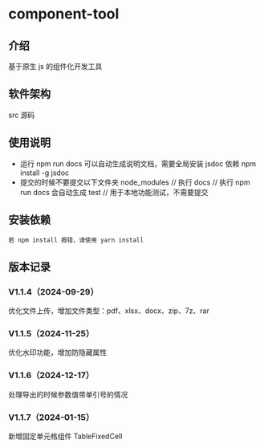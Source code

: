 # component-tool

## 介绍

基于原生 js 的组件化开发工具

## 软件架构

src 源码

## 使用说明

- 运行 npm run docs 可以自动生成说明文档，需要全局安装 jsdoc 依赖
  npm install -g jsdoc
- 提交的时候不要提交以下文件夹
  node_modules // 执行
  docs // 执行 npm run docs 会自动生成
  test // 用于本地功能测试，不需要提交

## 安装依赖

    若 npm install 报错，请使用 yarn install

## 版本记录

### V1.1.4（2024-09-29）

优化文件上传，增加文件类型：pdf、xlsx、docx、zip、7z、rar

### V1.1.5（2024-11-25）

优化水印功能，增加防隐藏属性

### V1.1.6（2024-12-17）

处理导出的时候参数值带单引号的情况

### V1.1.7（2024-01-15）

新增固定单元格组件 TableFixedCell
